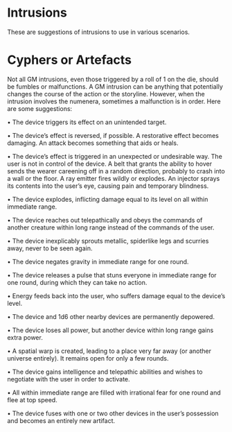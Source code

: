 Intrusions
==========

These are suggestions of intrusions to use in various scenarios.

# Cyphers or Artefacts
Not all GM intrusions, even those triggered by a roll of 1 on the die, should be
fumbles or malfunctions. A GM intrusion can be anything that potentially changes
the course of the action or the storyline. However, when the intrusion involves
the numenera, sometimes a malfunction is in order. Here are some suggestions:

• The device triggers its effect on an unintended target.

• The device’s effect is reversed, if possible. A restorative effect becomes
damaging. An attack becomes something that aids or heals.

• The device’s effect is triggered in an unexpected or undesirable way. The user
is not in control of the device. A belt that grants the ability to hover sends
the wearer careening off in a random direction, probably to crash into a wall or
the floor. A ray emitter fires wildly or explodes. An injector sprays its
contents into the user’s eye, causing pain and temporary blindness.

• The device explodes, inflicting damage equal to its level on all within
immediate range.

• The device reaches out telepathically and obeys the commands of another
creature within long range instead of the commands of the user.

• The device inexplicably sprouts metallic, spiderlike legs and scurries away,
never to be seen again.

• The device negates gravity in immediate range for one round.

• The device releases a pulse that stuns everyone in immediate range for one
round, during which they can take no action.

• Energy feeds back into the user, who suffers damage equal to the device’s
level.

• The device and 1d6 other nearby devices are permanently depowered.

• The device loses all power, but another device within long range gains extra
power.

• A spatial warp is created, leading to a place very far away (or another
universe entirely). It remains open for only a few rounds.

• The device gains intelligence and telepathic abilities and wishes to negotiate
with the user in order to activate.

• All within immediate range are filled with irrational fear for one round and
flee at top speed.

• The device fuses with one or two other devices in the user’s possession and
becomes an entirely new artifact.


